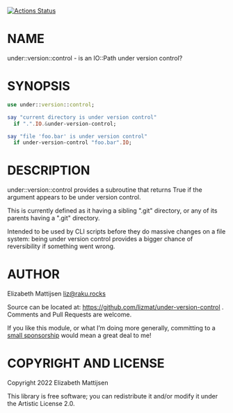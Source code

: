 [![Actions Status](https://github.com/lizmat/under-version-control/actions/workflows/test.yml/badge.svg)](https://github.com/lizmat/under-version-control/actions)

NAME
====

under::version::control - is an IO::Path under version control?

SYNOPSIS
========

```raku
use under::version::control;

say "current directory is under version control"
  if ".".IO.&under-version-control;

say "file 'foo.bar' is under version control"
  if under-version-control "foo.bar".IO;
```

DESCRIPTION
===========

under::version::control provides a subroutine that returns True if the argument appears to be under version control.

This is currently defined as it having a sibling ".git" directory, or any of its parents having a ".git" directory.

Intended to be used by CLI scripts before they do massive changes on a file system: being under version control provides a bigger chance of reversibility if something went wrong.

AUTHOR
======

Elizabeth Mattijsen <liz@raku.rocks>

Source can be located at: https://github.com/lizmat/under-version-control . Comments and Pull Requests are welcome.

If you like this module, or what I’m doing more generally, committing to a [small sponsorship](https://github.com/sponsors/lizmat/) would mean a great deal to me!

COPYRIGHT AND LICENSE
=====================

Copyright 2022 Elizabeth Mattijsen

This library is free software; you can redistribute it and/or modify it under the Artistic License 2.0.


